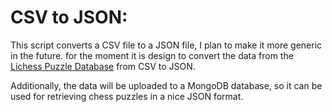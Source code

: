 # CSV to JSON:

This script converts a CSV file to a JSON file, I plan to make it more generic in the future.
for the moment it is design to convert the data from the
[Lichess Puzzle Database](https://database.lichess.org/#puzzles) from CSV to JSON.

Additionally, the data will be uploaded to a MongoDB database, so it can be used for
retrieving chess puzzles in a nice JSON format.